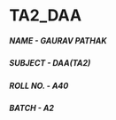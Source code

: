 # TA2_DAA

##### NAME - GAURAV PATHAK
##### SUBJECT - DAA(TA2)
##### ROLL NO. - A40
##### BATCH - A2
